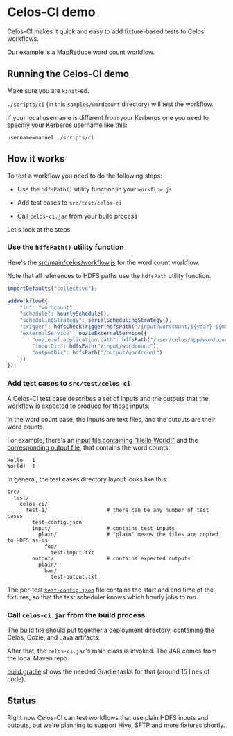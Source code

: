 # Celos-CI demo

Celos-CI makes it quick and easy to add fixture-based tests to Celos workflows.

Our example is a MapReduce word count workflow.

## Running the Celos-CI demo

Make sure you are `kinit`-ed.

`./scripts/ci` (in this `samples/wordcount` directory) will test the workflow.

If your local username is different from your Kerberos one you need to specifiy your Kerberos username like this:

`username=manuel ./scripts/ci`

## How it works

To test a workflow you need to do the following steps:

* Use the `hdfsPath()` utility function in your `workflow.js`

* Add test cases to `src/test/celos-ci`

* Call `celos-ci.jar` from your build process

Let's look at the steps:

### Use the `hdfsPath()` utility function

Here's the [src/main/celos/workflow.js](src/main/celos/workflow.js) for the word count workflow.

Note that all references to HDFS paths use the `hdfsPath` utility function.

````javascript
importDefaults("collective");

addWorkflow({
    "id": "wordcount",
    "schedule": hourlySchedule(),
    "schedulingStrategy": serialSchedulingStrategy(),
    "trigger": hdfsCheckTrigger(hdfsPath("/input/wordcount/${year}-${month}-${day}T${hour}00.txt")),
    "externalService": oozieExternalService({
        "oozie.wf.application.path": hdfsPath("/user/celos/app/wordcount/workflow.xml"),
        "inputDir": hdfsPath("/input/wordcount"),
        "outputDir": hdfsPath("/output/wordcount")
    })
});
````

### Add test cases to `src/test/celos-ci`

A Celos-CI test case describes a set of inputs and the outputs that the workflow is expected to produce for those inputs.

In the word count case, the inputs are text files, and the outputs are their word counts.

For example, there's an [input file containing "Hello World!"](src/test/celos-ci/test-1/input/plain/input/wordcount/2013-12-20T1700.txt) and the [corresponding output file](src/test/celos-ci/test-1/output/plain/output/wordcount/2013-12-20T1700/part-00000), that contains the word counts:

````
Hello	1
World!	1
````

In general, the test cases directory layout looks like this:

````
src/
  test/
    celos-ci/
      test-1/                   # there can be any number of test cases
        test-config.json
        input/                  # contains test inputs
          plain/                # "plain" means the files are copied to HDFS as-is
            foo/
              test-input.txt
        output/                 # contains expected outputs
          plain/
            bar/
              test-output.txt
````

The per-test [`test-config.json`](src/test/celos-ci/test-1/test-config.json) file contains the start and end time of the fixtures, so that the test scheduler knows which hourly jobs to run.

### Call `celos-ci.jar` from the build process

The build file should put together a deployment directory, containing the Celos, Oozie, and Java artifacts.

After that, the `celos-ci.jar`'s main class is invoked.  The JAR comes from the local Maven repo.

[build.gradle](build.gradle) shows the needed Gradle tasks for that (around 15 lines of code).

## Status

Right now Celos-CI can test workflows that use plain HDFS inputs and outputs, but we're planning to support Hive, SFTP and more fixtures shortly.
